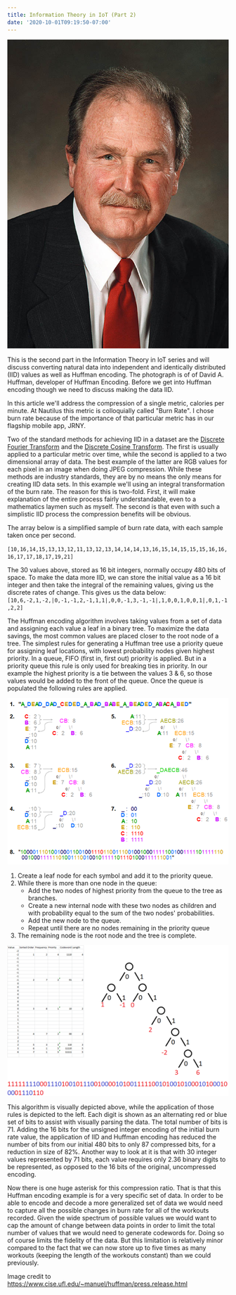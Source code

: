 ```yaml
---
title: Information Theory in IoT (Part 2)
date: '2020-10-01T09:19:50-07:00'
---
```

![Huffman](/assets/images/huffman.jpg)

This is the second part in the Information Theory in IoT series and will discuss converting natural data into independent and identically distributed (IID) values as well as Huffman encoding.  The photograph is of of David A. Huffman, developer of Huffman Encoding.  Before we get into Huffman encoding though we need to discuss making the data IID.

In this article we'll address the compression of a single metric, calories per minute.  At Nautilus this metric is colloquially called "Burn Rate".  I chose burn rate because of the importance of that particular metric has in our flagship mobile app, JRNY. 

Two of the standard methods for achieving IID in a dataset are the [Discrete Fourier Transform](https://en.wikipedia.org/wiki/Discrete_Fourier_transform) and the [Discrete Cosine Transform](https://en.wikipedia.org/wiki/Discrete_cosine_transform).  The first is usually applied to a particular metric over time, while the second is applied to a two dimensional array of data.  The best example of the latter are RGB values for each pixel in an image when doing JPEG compression.  While these methods are industry standards, they are by no means the only means for creating IID data sets.  In this example we'll using an integral transformation of the burn rate.  The reason for this is two-fold. First, it will make explanation of the entire process fairly understandable, even to a mathematics laymen such as myself.  The second is that even with such a simplistic IID process the compression benefits will be obvious.

The array below is a simplified sample of burn rate data, with each sample taken once per second.

`[10,16,14,15,13,13,12,11,13,12,13,14,14,14,13,16,15,14,15,15,15,16,16,16,17,17,18,17,19,21]`

The 30 values above, stored as 16 bit integers, normally occupy  480 bits of space.  To make the data more IID, we can store the initial value as a 16 bit integer and then take the integral of the remaining values, giving us the discrete rates of change.  This gives us the data below:\
`[10,6,-2,1,-2,|0,-1,-1,2,-1,1,1|,0,0,-1,3,-1,-1|,1,0,0,1,0,0,1|,0,1,-1,2,2]`

The Huffman encoding algorithm involves taking values from a set of data and assigning each value a leaf in a binary tree.  To maximize the data savings, the most common values are placed closer to the root node of a tree.   The simplest rules for generating a Huffman tree use a priority queue for assigning leaf locations, with lowest probability nodes given highest priority.  In a queue, FIFO (first in, first out) priority is applied.  But in a priority queue this rule is only used for breaking ties in priority.  In our example the highest priority is a tie between the values 3 & 6, so those values would be added to the front of the queue.  Once the queue is populated the following rules are applied.

![Huffman encoding](/assets/images/Huffman_coding_visualisation.png)

1. Create a leaf node for each symbol and add it to the priority queue.
2. While there is more than one node in the queue:
   * Add the two nodes of highest priority from the queue
     to the tree as branches.
   * Create a new internal node with these two nodes as children and with probability equal to the sum of the two nodes' probabilities.
   * Add the new node to the queue.
   * Repeat until there are no nodes remaining in the priority queue
3. The remaining node is the root node and the tree is complete.

![Huffman tree](/assets/images/huffman_br_tree.png)

This algorithm is visually depicted above, while the application of those rules is depicted to the left.  Each digit is shown as an alternating red or blue set of bits to assist with visually parsing the data.  The total number of bits is 71.  Adding the 16 bits for the unsigned integer encoding of the initial burn rate value, the application of IID and Huffman encoding has reduced the number of bits from our initial 480 bits to only 87 compressed bits, for a reduction in size of 82%.  Another way to look at it is that with 30 integer values represented by 71 bits, each value requires only 2.36 binary digits to be represented, as opposed to the 16 bits of the original, uncompressed encoding.

Now there is one huge asterisk for this compression ratio.  That is that this Huffman encoding example is for a very specific set of data.  In order to be able to encode and decode a more generalized set of data we would need to capture all the possible changes in burn rate for all of the workouts recorded.   Given the wide spectrum of possible values we would want to cap the amount of change between data points in order to limit the total number of values that we would need to generate codewords for.  Doing so of course limits the fidelity of the data.  But this limitation is relatively minor compared to the fact that we can now store up to five times as many workouts (keeping the length of the workouts constant) than we could previously.

Image credit to <https://www.cise.ufl.edu/~manuel/huffman/press.release.html>
